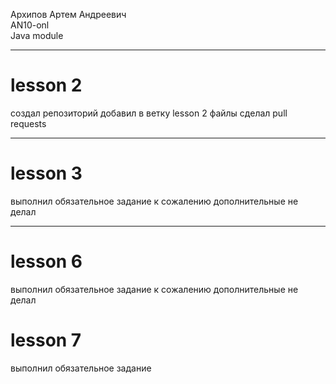Архипов Артем Андреевич <br>
AN10-onl<br>
Java module
<hr>
<h1> lesson 2 </h1>
создал репозиторий 
добавил в ветку lesson 2 файлы
сделал pull requests <br>
<hr>
<h1> lesson 3 </h1>
выполнил обязательное задание 
к сожалению дополнительные не делал 
<hr>
<h1> lesson 6 </h1>
выполнил обязательное задание 
к сожалению дополнительные не делал 

<h1> lesson 7 </h1>
выполнил обязательное задание 
 
